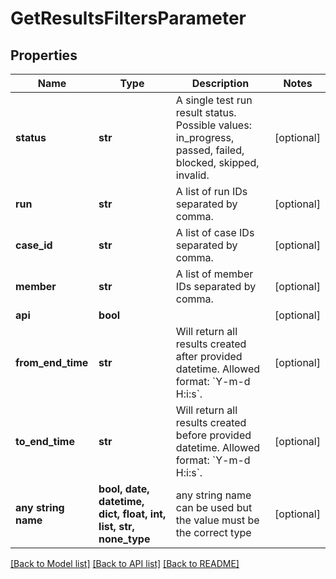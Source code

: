 # GetResultsFiltersParameter


## Properties
Name | Type | Description | Notes
------------ | ------------- | ------------- | -------------
**status** | **str** | A single test run result status. Possible values: in_progress, passed, failed, blocked, skipped, invalid.  | [optional] 
**run** | **str** | A list of run IDs separated by comma. | [optional] 
**case_id** | **str** | A list of case IDs separated by comma. | [optional] 
**member** | **str** | A list of member IDs separated by comma. | [optional] 
**api** | **bool** |  | [optional] 
**from_end_time** | **str** | Will return all results created after provided datetime. Allowed format: &#x60;Y-m-d H:i:s&#x60;.  | [optional] 
**to_end_time** | **str** | Will return all results created before provided datetime. Allowed format: &#x60;Y-m-d H:i:s&#x60;.  | [optional] 
**any string name** | **bool, date, datetime, dict, float, int, list, str, none_type** | any string name can be used but the value must be the correct type | [optional]

[[Back to Model list]](../README.md#documentation-for-models) [[Back to API list]](../README.md#documentation-for-api-endpoints) [[Back to README]](../README.md)


